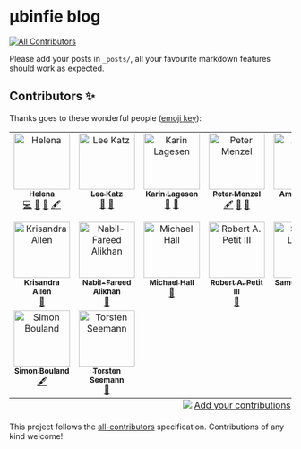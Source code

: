 # µbinfie blog
<!-- ALL-CONTRIBUTORS-BADGE:START - Do not remove or modify this section -->
[![All Contributors](https://img.shields.io/badge/all_contributors-16-orange.svg?style=flat-square)](#contributors-)
<!-- ALL-CONTRIBUTORS-BADGE:END -->

Please add your posts in `_posts/`, all your favourite markdown features should work as expected.

## Contributors ✨

Thanks goes to these wonderful people ([emoji key](https://allcontributors.org/docs/en/emoji-key)):

<!-- ALL-CONTRIBUTORS-LIST:START - Do not remove or modify this section -->
<!-- prettier-ignore-start -->
<!-- markdownlint-disable -->
<table>
  <tbody>
    <tr>
      <td align="center" valign="top" width="14.28%"><a href="https://hexylena.galaxians.org/"><img src="https://avatars.githubusercontent.com/u/458683?v=4?s=100" width="100px;" alt="Helena"/><br /><sub><b>Helena</b></sub></a><br /><a href="https://github.com/ubinfie/ubinfie/commits?author=hexylena" title="Code">💻</a> <a href="https://github.com/ubinfie/ubinfie/commits?author=hexylena" title="Documentation">📖</a> <a href="https://github.com/ubinfie/ubinfie/pulls?q=is%3Apr+reviewed-by%3Ahexylena" title="Reviewed Pull Requests">👀</a> <a href="#content-hexylena" title="Content">🖋</a></td>
      <td align="center" valign="top" width="14.28%"><a href="https://lskatz.github.io/"><img src="https://avatars.githubusercontent.com/u/14798?v=4?s=100" width="100px;" alt="Lee Katz"/><br /><sub><b>Lee Katz</b></sub></a><br /><a href="https://github.com/ubinfie/ubinfie/commits?author=lskatz" title="Documentation">📖</a> <a href="https://github.com/ubinfie/ubinfie/pulls?q=is%3Apr+reviewed-by%3Alskatz" title="Reviewed Pull Requests">👀</a></td>
      <td align="center" valign="top" width="14.28%"><a href="https://github.com/karinlag"><img src="https://avatars.githubusercontent.com/u/3314544?v=4?s=100" width="100px;" alt="Karin Lagesen"/><br /><sub><b>Karin Lagesen</b></sub></a><br /><a href="https://github.com/ubinfie/ubinfie/commits?author=karinlag" title="Documentation">📖</a> <a href="https://github.com/ubinfie/ubinfie/pulls?q=is%3Apr+reviewed-by%3Akarinlag" title="Reviewed Pull Requests">👀</a></td>
      <td align="center" valign="top" width="14.28%"><a href="https://menzel.tech/"><img src="https://avatars.githubusercontent.com/u/1469600?v=4?s=100" width="100px;" alt="Peter Menzel"/><br /><sub><b>Peter Menzel</b></sub></a><br /><a href="#content-pmenzel" title="Content">🖋</a> <a href="https://github.com/ubinfie/ubinfie/commits?author=pmenzel" title="Documentation">📖</a> <a href="https://github.com/ubinfie/ubinfie/pulls?q=is%3Apr+reviewed-by%3Apmenzel" title="Reviewed Pull Requests">👀</a></td>
      <td align="center" valign="top" width="14.28%"><a href="https://github.com/ammaraziz"><img src="https://avatars.githubusercontent.com/u/7768245?v=4?s=100" width="100px;" alt="Ammar Aziz"/><br /><sub><b>Ammar Aziz</b></sub></a><br /><a href="https://github.com/ubinfie/ubinfie/commits?author=ammaraziz" title="Documentation">📖</a></td>
      <td align="center" valign="top" width="14.28%"><a href="https://github.com/boulund"><img src="https://avatars.githubusercontent.com/u/4919402?v=4?s=100" width="100px;" alt="Fredrik Boulund"/><br /><sub><b>Fredrik Boulund</b></sub></a><br /><a href="https://github.com/ubinfie/ubinfie/pulls?q=is%3Apr+reviewed-by%3Aboulund" title="Reviewed Pull Requests">👀</a></td>
      <td align="center" valign="top" width="14.28%"><a href="https://github.com/cinnetcrash"><img src="https://avatars.githubusercontent.com/u/36562822?v=4?s=100" width="100px;" alt="Gültekin Ünal"/><br /><sub><b>Gültekin Ünal</b></sub></a><br /><a href="https://github.com/ubinfie/ubinfie/pulls?q=is%3Apr+reviewed-by%3Acinnetcrash" title="Reviewed Pull Requests">👀</a></td>
    </tr>
    <tr>
      <td align="center" valign="top" width="14.28%"><a href="https://github.com/genomicepi"><img src="https://avatars.githubusercontent.com/u/91845410?v=4?s=100" width="100px;" alt="Krisandra Allen"/><br /><sub><b>Krisandra Allen</b></sub></a><br /><a href="https://github.com/ubinfie/ubinfie/pulls?q=is%3Apr+reviewed-by%3Agenomicepi" title="Reviewed Pull Requests">👀</a></td>
      <td align="center" valign="top" width="14.28%"><a href="http://www.happykhan.com/"><img src="https://avatars.githubusercontent.com/u/1452696?v=4?s=100" width="100px;" alt="Nabil-Fareed Alikhan"/><br /><sub><b>Nabil-Fareed Alikhan</b></sub></a><br /><a href="https://github.com/ubinfie/ubinfie/pulls?q=is%3Apr+reviewed-by%3Ahappykhan" title="Reviewed Pull Requests">👀</a></td>
      <td align="center" valign="top" width="14.28%"><a href="https://mbh.sh/"><img src="https://avatars.githubusercontent.com/u/20403931?v=4?s=100" width="100px;" alt="Michael Hall"/><br /><sub><b>Michael Hall</b></sub></a><br /><a href="https://github.com/ubinfie/ubinfie/pulls?q=is%3Apr+reviewed-by%3Ambhall88" title="Reviewed Pull Requests">👀</a></td>
      <td align="center" valign="top" width="14.28%"><a href="https://www.robertpetit.com/"><img src="https://avatars.githubusercontent.com/u/5334269?v=4?s=100" width="100px;" alt="Robert A. Petit III"/><br /><sub><b>Robert A. Petit III</b></sub></a><br /><a href="https://github.com/ubinfie/ubinfie/pulls?q=is%3Apr+reviewed-by%3Arpetit3" title="Reviewed Pull Requests">👀</a></td>
      <td align="center" valign="top" width="14.28%"><a href="https://github.com/samuell"><img src="https://avatars.githubusercontent.com/u/125003?v=4?s=100" width="100px;" alt="Samuel Lampa"/><br /><sub><b>Samuel Lampa</b></sub></a><br /><a href="https://github.com/ubinfie/ubinfie/pulls?q=is%3Apr+reviewed-by%3Asamuell" title="Reviewed Pull Requests">👀</a></td>
      <td align="center" valign="top" width="14.28%"><a href="https://github.com/thanhleviet"><img src="https://avatars.githubusercontent.com/u/247862?v=4?s=100" width="100px;" alt="Thanh Lee"/><br /><sub><b>Thanh Lee</b></sub></a><br /><a href="https://github.com/ubinfie/ubinfie/pulls?q=is%3Apr+reviewed-by%3Athanhleviet" title="Reviewed Pull Requests">👀</a></td>
      <td align="center" valign="top" width="14.28%"><a href="https://github.com/vkkodali"><img src="https://avatars.githubusercontent.com/u/19337104?v=4?s=100" width="100px;" alt="Vamsi Kodali"/><br /><sub><b>Vamsi Kodali</b></sub></a><br /><a href="https://github.com/ubinfie/ubinfie/pulls?q=is%3Apr+reviewed-by%3Avkkodali" title="Reviewed Pull Requests">👀</a></td>
    </tr>
    <tr>
      <td align="center" valign="top" width="14.28%"><a href="https://github.com/bouland"><img src="https://avatars.githubusercontent.com/u/722872?v=4?s=100" width="100px;" alt="Simon Bouland"/><br /><sub><b>Simon Bouland</b></sub></a><br /><a href="#content-bouland" title="Content">🖋</a></td>
      <td align="center" valign="top" width="14.28%"><a href="https://tseemann.github.io/"><img src="https://avatars.githubusercontent.com/u/453972?v=4?s=100" width="100px;" alt="Torsten Seemann"/><br /><sub><b>Torsten Seemann</b></sub></a><br /><a href="#design-tseemann" title="Design">🎨</a></td>
    </tr>
  </tbody>
  <tfoot>
    <tr>
      <td align="center" size="13px" colspan="7">
        <img src="https://raw.githubusercontent.com/all-contributors/all-contributors-cli/1b8533af435da9854653492b1327a23a4dbd0a10/assets/logo-small.svg">
          <a href="https://all-contributors.js.org/docs/en/bot/usage">Add your contributions</a>
        </img>
      </td>
    </tr>
  </tfoot>
</table>

<!-- markdownlint-restore -->
<!-- prettier-ignore-end -->

<!-- ALL-CONTRIBUTORS-LIST:END -->

This project follows the [all-contributors](https://github.com/all-contributors/all-contributors) specification. Contributions of any kind welcome!